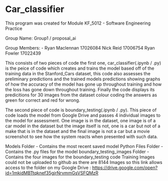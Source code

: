 # Car_classifier

This program was created for Module KF_5012 - Software Engineering Practice

Group Name: Group1 / proposal_ai

Group Members: - Ryan Maclennan 17026084
                 Nick Reid 17006754
                 Ryan Fowler 17022439 
                
This consists of two pieces of code the first one, car_classifier(.ipynb / .py) is the peice of code which creates and trains the model based off of the training data in the Stanford_Cars dataset, this code also assesses the preliminary predictions and the trained models predictions showing graphs of how the accuracy of the model has gone up throughout training and how the loss has gone down throughout training. Finally the code displays its predicitions for 30 images from the dataset colour coding the answers as green for correct and red for wrong.

The second piece of code is boundary_testing(.ipynb / .py). This piece of code loads the model from Google Drive and passes 4 individual images to the model for assessment. One image is in the dataset, one image is of a car model in the dataset but the image itself is not, one is a car but not of a make that is in the dataset and the final image is not a car but a movie screenshot to see how the system reacts when presented with such data.

Models Folder - Contains the most recent saved model
Python Files Folder - Contains the .py files for the model
boundary_testing_images Folder - Contains the four images for the boundary_testing code
Training Images could not be uploaded to github as there are 8144 Images so this link allows access to the folder on my Google Drive : https://drive.google.com/open?id=1mkidMBTtqknef35gjrNrvmmGsVSFQMzR
